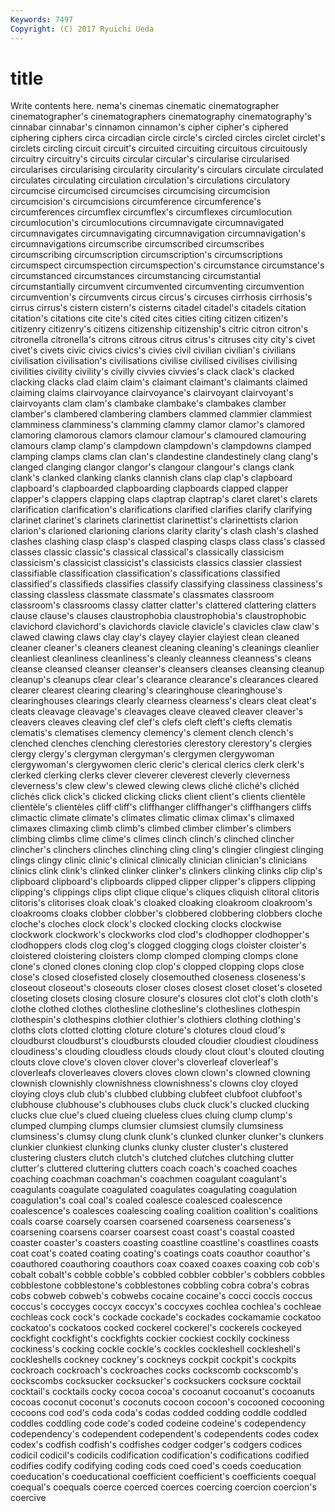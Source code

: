 ```yaml
---
Keywords: 7497 
Copyright: (C) 2017 Ryuichi Ueda
---
```


# title

Write contents here.
nema's cinemas cinematic
cinematographer cinematographer's cinematographers cinematography cinematography's cinnabar cinnabar's cinnamon cinnamon's cipher
cipher's ciphered ciphering ciphers circa circadian circle circle's circled circles
circlet circlet's circlets circling circuit circuit's circuited circuiting circuitous circuitously
circuitry circuitry's circuits circular circular's circularise circularised circularises circularising circularity
circularity's circulars circulate circulated circulates circulating circulation circulation's circulations circulatory
circumcise circumcised circumcises circumcising circumcision circumcision's circumcisions circumference circumference's circumferences
circumflex circumflex's circumflexes circumlocution circumlocution's circumlocutions circumnavigate circumnavigated circumnavigates circumnavigating
circumnavigation circumnavigation's circumnavigations circumscribe circumscribed circumscribes circumscribing circumscription circumscription's circumscriptions
circumspect circumspection circumspection's circumstance circumstance's circumstanced circumstances circumstancing circumstantial circumstantially
circumvent circumvented circumventing circumvention circumvention's circumvents circus circus's circuses cirrhosis
cirrhosis's cirrus cirrus's cistern cistern's cisterns citadel citadel's citadels citation
citation's citations cite cite's cited cites cities citing citizen citizen's
citizenry citizenry's citizens citizenship citizenship's citric citron citron's citronella citronella's
citrons citrous citrus citrus's citruses city city's civet civet's civets
civic civics civics's civies civil civilian civilian's civilians civilisation civilisation's
civilisations civilise civilised civilises civilising civilities civility civility's civilly civvies
civvies's clack clack's clacked clacking clacks clad claim claim's claimant
claimant's claimants claimed claiming claims clairvoyance clairvoyance's clairvoyant clairvoyant's clairvoyants
clam clam's clambake clambake's clambakes clamber clamber's clambered clambering clambers
clammed clammier clammiest clamminess clamminess's clamming clammy clamor clamor's clamored
clamoring clamorous clamors clamour clamour's clamoured clamouring clamours clamp clamp's
clampdown clampdown's clampdowns clamped clamping clamps clams clan clan's clandestine
clandestinely clang clang's clanged clanging clangor clangor's clangour clangour's clangs
clank clank's clanked clanking clanks clannish clans clap clap's clapboard
clapboard's clapboarded clapboarding clapboards clapped clapper clapper's clappers clapping claps
claptrap claptrap's claret claret's clarets clarification clarification's clarifications clarified clarifies
clarify clarifying clarinet clarinet's clarinets clarinettist clarinettist's clarinettists clarion clarion's
clarioned clarioning clarions clarity clarity's clash clash's clashed clashes clashing
clasp clasp's clasped clasping clasps class class's classed classes classic
classic's classical classical's classically classicism classicism's classicist classicist's classicists classics
classier classiest classifiable classification classification's classifications classified classified's classifieds classifies
classify classifying classiness classiness's classing classless classmate classmate's classmates classroom
classroom's classrooms classy clatter clatter's clattered clattering clatters clause clause's
clauses claustrophobia claustrophobia's claustrophobic clavichord clavichord's clavichords clavicle clavicle's clavicles
claw claw's clawed clawing claws clay clay's clayey clayier clayiest
clean cleaned cleaner cleaner's cleaners cleanest cleaning cleaning's cleanings cleanlier
cleanliest cleanliness cleanliness's cleanly cleanness cleanness's cleans cleanse cleansed cleanser
cleanser's cleansers cleanses cleansing cleanup cleanup's cleanups clear clear's clearance
clearance's clearances cleared clearer clearest clearing clearing's clearinghouse clearinghouse's clearinghouses
clearings clearly clearness clearness's clears cleat cleat's cleats cleavage cleavage's
cleavages cleave cleaved cleaver cleaver's cleavers cleaves cleaving clef clef's
clefs cleft cleft's clefts clematis clematis's clematises clemency clemency's clement
clench clench's clenched clenches clenching clerestories clerestory clerestory's clergies clergy
clergy's clergyman clergyman's clergymen clergywoman clergywoman's clergywomen cleric cleric's clerical
clerics clerk clerk's clerked clerking clerks clever cleverer cleverest cleverly
cleverness cleverness's clew clew's clewed clewing clews cliché cliché's clichéd
clichés click click's clicked clicking clicks client client's clients clientèle
clientèle's clientèles cliff cliff's cliffhanger cliffhanger's cliffhangers cliffs climactic climate
climate's climates climatic climax climax's climaxed climaxes climaxing climb climb's
climbed climber climber's climbers climbing climbs clime clime's climes clinch
clinch's clinched clincher clincher's clinchers clinches clinching cling cling's clingier
clingiest clinging clings clingy clinic clinic's clinical clinically clinician clinician's
clinicians clinics clink clink's clinked clinker clinker's clinkers clinking clinks
clip clip's clipboard clipboard's clipboards clipped clipper clipper's clippers clipping
clipping's clippings clips clipt clique clique's cliques cliquish clitoral clitoris
clitoris's clitorises cloak cloak's cloaked cloaking cloakroom cloakroom's cloakrooms cloaks
clobber clobber's clobbered clobbering clobbers cloche cloche's cloches clock clock's
clocked clocking clocks clockwise clockwork clockwork's clockworks clod clod's clodhopper
clodhopper's clodhoppers clods clog clog's clogged clogging clogs cloister cloister's
cloistered cloistering cloisters clomp clomped clomping clomps clone clone's cloned
clones cloning clop clop's clopped clopping clops close close's closed
closefisted closely closemouthed closeness closeness's closeout closeout's closeouts closer closes
closest closet closet's closeted closeting closets closing closure closure's closures
clot clot's cloth cloth's clothe clothed clothes clothesline clothesline's clotheslines
clothespin clothespin's clothespins clothier clothier's clothiers clothing clothing's cloths clots
clotted clotting cloture cloture's clotures cloud cloud's cloudburst cloudburst's cloudbursts
clouded cloudier cloudiest cloudiness cloudiness's clouding cloudless clouds cloudy clout
clout's clouted clouting clouts clove clove's cloven clover clover's cloverleaf
cloverleaf's cloverleafs cloverleaves clovers cloves clown clown's clowned clowning clownish
clownishly clownishness clownishness's clowns cloy cloyed cloying cloys club club's
clubbed clubbing clubfeet clubfoot clubfoot's clubhouse clubhouse's clubhouses clubs cluck
cluck's clucked clucking clucks clue clue's clued clueing clueless clues
cluing clump clump's clumped clumping clumps clumsier clumsiest clumsily clumsiness
clumsiness's clumsy clung clunk clunk's clunked clunker clunker's clunkers clunkier
clunkiest clunking clunks clunky cluster cluster's clustered clustering clusters clutch
clutch's clutched clutches clutching clutter clutter's cluttered cluttering clutters coach
coach's coached coaches coaching coachman coachman's coachmen coagulant coagulant's coagulants
coagulate coagulated coagulates coagulating coagulation coagulation's coal coal's coaled coalesce
coalesced coalescence coalescence's coalesces coalescing coaling coalition coalition's coalitions coals
coarse coarsely coarsen coarsened coarseness coarseness's coarsening coarsens coarser coarsest
coast coast's coastal coasted coaster coaster's coasters coasting coastline coastline's
coastlines coasts coat coat's coated coating coating's coatings coats coauthor
coauthor's coauthored coauthoring coauthors coax coaxed coaxes coaxing cob cob's
cobalt cobalt's cobble cobble's cobbled cobbler cobbler's cobblers cobbles cobblestone
cobblestone's cobblestones cobbling cobra cobra's cobras cobs cobweb cobweb's cobwebs
cocaine cocaine's cocci coccis coccus coccus's coccyges coccyx coccyx's coccyxes
cochlea cochlea's cochleae cochleas cock cock's cockade cockade's cockades cockamamie
cockatoo cockatoo's cockatoos cocked cockerel cockerel's cockerels cockeyed cockfight cockfight's
cockfights cockier cockiest cockily cockiness cockiness's cocking cockle cockle's cockles
cockleshell cockleshell's cockleshells cockney cockney's cockneys cockpit cockpit's cockpits cockroach
cockroach's cockroaches cocks cockscomb cockscomb's cockscombs cocksucker cocksucker's cocksuckers cocksure
cocktail cocktail's cocktails cocky cocoa cocoa's cocoanut cocoanut's cocoanuts cocoas
coconut coconut's coconuts cocoon cocoon's cocooned cocooning cocoons cod cod's
coda coda's codas codded codding coddle coddled coddles coddling code
code's coded codeine codeine's codependency codependency's codependent codependent's codependents codes
codex codex's codfish codfish's codfishes codger codger's codgers codices codicil
codicil's codicils codification codification's codifications codified codifies codify codifying coding
cods coed coed's coeds coeducation coeducation's coeducational coefficient coefficient's coefficients
coequal coequal's coequals coerce coerced coerces coercing coercion coercion's coercive

